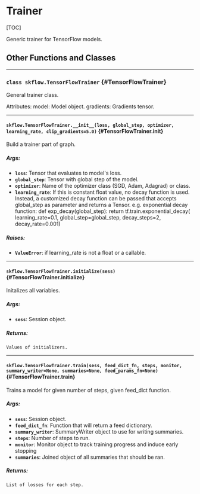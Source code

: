<!-- This file is machine generated: DO NOT EDIT! -->

# Trainer
[TOC]

Generic trainer for TensorFlow models.

## Other Functions and Classes
- - -

### `class skflow.TensorFlowTrainer` {#TensorFlowTrainer}

General trainer class.

Attributes:
  model: Model object.
  gradients: Gradients tensor.
- - -

#### `skflow.TensorFlowTrainer.__init__(loss, global_step, optimizer, learning_rate, clip_gradients=5.0)` {#TensorFlowTrainer.__init__}

Build a trainer part of graph.

##### Args:


*  <b>`loss`</b>: Tensor that evaluates to model's loss.
*  <b>`global_step`</b>: Tensor with global step of the model.
*  <b>`optimizer`</b>: Name of the optimizer class (SGD, Adam, Adagrad) or class.
*  <b>`learning_rate`</b>: If this is constant float value, no decay function is used.
                 Instead, a customized decay function can be passed that accepts
                 global_step as parameter and returns a Tensor.
                 e.g. exponential decay function:
                 def exp_decay(global_step):
                    return tf.train.exponential_decay(
                        learning_rate=0.1, global_step=global_step,
                        decay_steps=2, decay_rate=0.001)

##### Raises:


*  <b>`ValueError`</b>: if learning_rate is not a float or a callable.


- - -

#### `skflow.TensorFlowTrainer.initialize(sess)` {#TensorFlowTrainer.initialize}

Initalizes all variables.

##### Args:


*  <b>`sess`</b>: Session object.

##### Returns:

    Values of initializers.


- - -

#### `skflow.TensorFlowTrainer.train(sess, feed_dict_fn, steps, monitor, summary_writer=None, summaries=None, feed_params_fn=None)` {#TensorFlowTrainer.train}

Trains a model for given number of steps, given feed_dict function.

##### Args:


*  <b>`sess`</b>: Session object.
*  <b>`feed_dict_fn`</b>: Function that will return a feed dictionary.
*  <b>`summary_writer`</b>: SummaryWriter object to use for writing summaries.
*  <b>`steps`</b>: Number of steps to run.
*  <b>`monitor`</b>: Monitor object to track training progress and induce early stopping
*  <b>`summaries`</b>: Joined object of all summaries that should be ran.

##### Returns:

    List of losses for each step.



